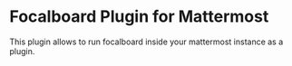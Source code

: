 # Focalboard Plugin for Mattermost

This plugin allows to run focalboard inside your mattermost instance as a plugin.
